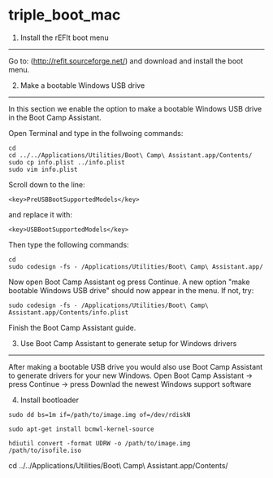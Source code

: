 triple_boot_mac
===============

1. Install the rEFIt boot menu
------------------------------

Go to: (http://refit.sourceforge.net/)
and download and install the boot menu.

2. Make a bootable Windows USB drive
------------------------------------
In this section we enable the option to make a bootable Windows USB drive in the Boot Camp Assistant.

Open Terminal and type in the follwoing commands:
```
cd 
cd ../../Applications/Utilities/Boot\ Camp\ Assistant.app/Contents/
sudo cp info.plist ../info.plist
sudo vim info.plist
```
Scroll down to the line:
```
<key>PreUSBBootSupportedModels</key>
```
and replace it with:
```
<key>USBBootSupportedModels</key>
```
Then type the following commands:
```
cd
sudo codesign -fs - /Applications/Utilities/Boot\ Camp\ Assistant.app/
```
Now open Boot Camp Assistant og press Continue. A new option "make bootable Windows USB drive" should now appear in the menu. If not, try:
```
sudo codesign -fs - /Applications/Utilities/Boot\ Camp\ Assistant.app/Contents/info.plist
```
Finish the Boot Camp Assistant guide.

3. Use Boot Camp Assistant to generate setup for Windows drivers
----------------------------------------------------------------

After making a bootable USB drive you would also use Boot Camp Assistant to generate drivers for your new Windows. 
Open Boot Camp Assistant -> press Continue -> press Downlad the newest Windows support software

4. Install bootloader

```
sudo dd bs=1m if=/path/to/image.img of=/dev/rdiskN
```
```
sudo apt-get install bcmwl-kernel-source
```
```
hdiutil convert -format UDRW -o /path/to/image.img /path/to/isofile.iso
```
cd ../../Applications/Utilities/Boot\ Camp\ Assistant.app/Contents/
